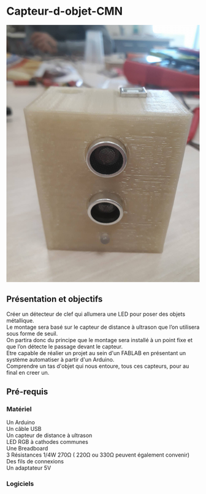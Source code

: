 # Capteur-d-objet-CMN

![Capteur-d-objet-CMN](objet_fini.jpg)

## Présentation et objectifs
Créer un détecteur de clef qui allumera une LED pour poser des objets métallique.<br> Le montage sera basé sur le capteur de distance à ultrason que l’on utilisera sous forme de seuil.<br> On partira donc du principe que le montage sera installé à un point fixe et que l’on détecte le passage devant le capteur.<br>
Etre capable de réalier un projet au sein d'un FABLAB en présentant un système automatiser à partir d'un Arduino.<br>
Comprendre un tas d'objet qui nous entoure, tous ces capteurs, pour au final en creer un.<br> 

## Pré-requis

### Matériel

Un Arduino<br> 
Un câble USB<br> 
Un capteur de distance à ultrason<br> 
LED RGB à cathodes communes<br>
Une Breadboard<br> 
3 Résistances 1/4W 270Ω ( 220Ω ou 330Ω peuvent également convenir)<br>
Des fils de connexions<br>
Un adaptateur 5V<br>


### Logiciels
